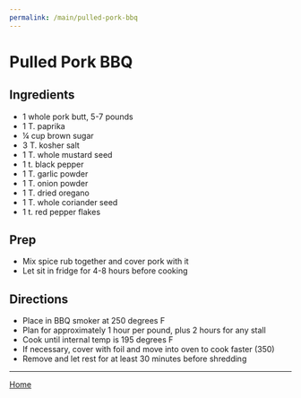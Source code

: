 ```yaml
---
permalink: /main/pulled-pork-bbq
---
```

# Pulled Pork BBQ

## Ingredients

- 1 whole pork butt, 5-7 pounds
- 1 T. paprika
- ¼ cup brown sugar
- 3 T. kosher salt
- 1 T. whole mustard seed
- 1 t. black pepper
- 1 T. garlic powder
- 1 T. onion powder
- 1 T. dried oregano
- 1 T. whole coriander seed
- 1 t. red pepper flakes

## Prep

- Mix spice rub together and cover pork with it
- Let sit in fridge for 4-8 hours before cooking

## Directions

- Place in BBQ smoker at 250 degrees F
- Plan for approximately 1 hour per pound, plus 2 hours for any stall
- Cook until internal temp is 195 degrees F
- If necessary, cover with foil and move into oven to cook faster (350)
- Remove and let rest for at least 30 minutes before shredding

---

[Home](https://thomasjbarrett82.github.io)
